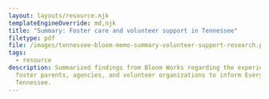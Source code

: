 ```yaml
---
layout: layouts/resource.njk
templateEngineOverride: md,njk
title: "Summary: Foster care and volunteer support in Tennessee"
filetype: pdf
file: /images/tennessee-bloom-memo-summary-volunteer-support-research.pdf
tags:
  - resource
description: Summarized findings from Bloom Works regarding the experiences of
  foster parents, agencies, and volunteer organizations to inform Every Child
  Tennessee.
---
```

